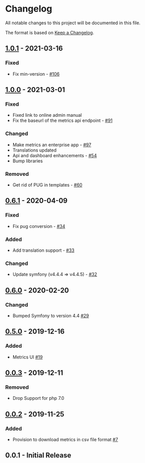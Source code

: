 # Changelog

All notable changes to this project will be documented in this file.

The format is based on [Keep a Changelog](http://keepachangelog.com/en/1.0.0/).

## [1.0.1] - 2021-03-16

### Fixed

- Fix min-version - [#106](https://github.com/owncloud/metrics/issues/106)

## [1.0.0] - 2021-03-01

### Fixed

- Fixed link to online admin manual
- Fix the baseurl of the metrics api endpoint - [#91](https://github.com/owncloud/metrics/issues/91)

### Changed

- Make metrics an enterprise app - [#97](https://github.com/owncloud/metrics/pull/97)
- Translations updated
- Api and dashboard enhancements - [#54](https://github.com/owncloud/metrics/issues/54)
- Bump libraries

### Removed

- Get rid of PUG in templates - [#60](https://github.com/owncloud/metrics/issues/60)

## [0.6.1] - 2020-04-09

### Fixed

- Fix pug conversion - [#34](https://github.com/owncloud/metrics/issues/34)

### Added

- Add translation support - [#33](https://github.com/owncloud/metrics/issues/33)

### Changed

- Update symfony (v4.4.4 => v4.4.5) - [#32](https://github.com/owncloud/metrics/issues/32)

## [0.6.0] - 2020-02-20

### Changed

- Bumped Symfony to version 4.4 [#29](https://github.com/owncloud/metrics/pull/29)

## [0.5.0] - 2019-12-16

### Added

- Metrics UI [#19](https://github.com/owncloud/metrics/pull/19)

## [0.0.3] - 2019-12-11

### Removed

- Drop Support for php 7.0

## [0.0.2] - 2019-11-25

### Added

-  Provision to download metrics in csv file format [#7](https://github.com/owncloud/metrics/pull/7)

## 0.0.1 - Initial Release

[Unreleased]: https://github.com/owncloud/metrics/compare/v1.0.1...master
[1.0.1]: https://github.com/owncloud/metrics/compare/v1.0.0...v1.0.1
[1.0.0]: https://github.com/owncloud/metrics/compare/v0.6.1...v1.0.0
[0.6.1]: https://github.com/owncloud/metrics/compare/v0.6.0...v0.6.1
[0.6.0]: https://github.com/owncloud/metrics/compare/v0.5.0...v0.6.0
[0.5.0]: https://github.com/owncloud/metrics/compare/v0.0.3...v0.5.0
[0.0.3]: https://github.com/owncloud/metrics/compare/v0.0.2...v0.0.3
[0.0.2]: https://github.com/owncloud/metrics/compare/v0.0.1...v0.0.2
